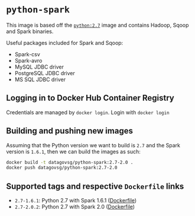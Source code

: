 # `python-spark`

This image is based off the [`python:2.7`](https://hub.docker.com/_/python/) image and
contains Hadoop, Sqoop and Spark binaries.

Useful packages included for Spark and Sqoop:
- Spark-csv
- Spark-avro
- MySQL JDBC driver
- PostgreSQL JDBC driver
- MS SQL JDBC driver

## Logging in to Docker Hub Container Registry
Credentials are managed by `docker login`. Login with `docker login`

## Building and pushing new images
Assuming that the Python version we want to build is `2.7` and the Spark version is `1.6.1`, then we can build
the images as such:

```bash
docker build -t datagovsg/python-spark:2.7-2.0 .
docker push datagovsg/python-spark:2.7-2.0
```

## Supported tags and respective `Dockerfile` links

- `2.7-1.6.1`: Python 2.7 with Spark 1.6.1 ([Dockerfile](Dockerfile))
- `2.7-2.0.2`: Python 2.7 with Spark 2.0 ([Dockerfile](Dockerfile))
